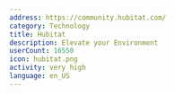 ```yaml
---
address: https://community.hubitat.com/
category: Technology
title: Hubitat
description: Elevate your Environment
userCount: 16550
icon: hubitat.png
activity: very high
language: en_US
---
```

